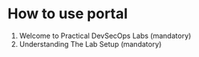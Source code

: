 How to use portal
====================
1. Welcome to Practical DevSecOps Labs (mandatory)
2. Understanding The Lab Setup (mandatory)